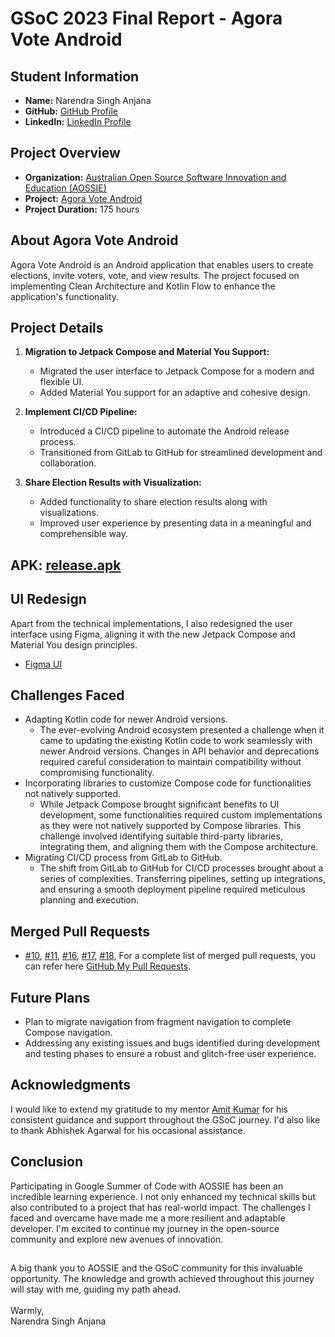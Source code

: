 # GSoC 2023 Final Report - Agora Vote Android

## Student Information
- **Name:** Narendra Singh Anjana
- **GitHub:** [GitHub Profile](https://github.com/narendraanjana09)
- **LinkedIn:** [LinkedIn Profile](https://www.linkedin.com/in/narendra-singh-anjana-454bb6190/)

## Project Overview
- **Organization:** [Australian Open Source Software Innovation and Education (AOSSIE)](https://www.aossie.org/)
- **Project:** [Agora Vote Android](https://github.com/AOSSIE-Org/Agora-Android)
- **Project Duration:** 175 hours

## About Agora Vote Android
Agora Vote Android is an Android application that enables users to create elections, invite voters, vote, and view results. The project focused on implementing Clean Architecture and Kotlin Flow to enhance the application's functionality.

## Project Details
1. **Migration to Jetpack Compose and Material You Support:**
   - Migrated the user interface to Jetpack Compose for a modern and flexible UI.
   - Added Material You support for an adaptive and cohesive design.

2. **Implement CI/CD Pipeline:**
   - Introduced a CI/CD pipeline to automate the Android release process.
   - Transitioned from GitLab to GitHub for streamlined development and collaboration.

3. **Share Election Results with Visualization:**
   - Added functionality to share election results along with visualizations.
   - Improved user experience by presenting data in a meaningful and comprehensible way.

## APK: [release.apk](https://drive.google.com/file/d/1IRLhe8m58xzRSbUaiBJOjAw4k5bSm0q6/view?usp=sharing)

## UI Redesign
Apart from the technical implementations, I also redesigned the user interface using Figma, aligning it with the new Jetpack Compose and Material You design principles.
- [Figma UI](https://www.figma.com/file/Lf1vuJoOCerc5LauS76Kcz/Agora-Vote-App?type=design&node-id=1316-926&mode=design)

## Challenges Faced
- Adapting Kotlin code for newer Android versions.
  - The ever-evolving Android ecosystem presented a challenge when it came to updating the existing Kotlin code to work seamlessly with newer Android versions. Changes in API behavior and deprecations required careful consideration to maintain compatibility without compromising functionality. 
- Incorporating libraries to customize Compose code for functionalities not natively supported.
  - While Jetpack Compose brought significant benefits to UI development, some functionalities required custom implementations as they were not natively supported by Compose libraries. This challenge involved identifying suitable third-party libraries, integrating them, and aligning them with the Compose architecture.
- Migrating CI/CD process from GitLab to GitHub.
  - The shift from GitLab to GitHub for CI/CD processes brought about a series of complexities. Transferring pipelines, setting up integrations, and ensuring a smooth deployment pipeline required meticulous planning and execution.

## Merged Pull Requests
- [#10](https://github.com/AOSSIE-Org/Agora-Android/pull/10), [#11](https://github.com/AOSSIE-Org/Agora-Android/pull/11), [#16](https://github.com/AOSSIE-Org/Agora-Android/pull/16), [#17](https://github.com/AOSSIE-Org/Agora-Android/pull/17), [#18](https://github.com/AOSSIE-Org/Agora-Android/pull/18), For a complete list of merged pull requests, you can refer here [GitHub My Pull Requests](https://github.com/AOSSIE-Org/Agora-Android/pulls?q=is%3Apr+is%3Aopen+user%3Anarendraanjana09).
 

## Future Plans
- Plan to migrate navigation from fragment navigation to complete Compose navigation.
- Addressing any existing issues and bugs identified during development and testing phases to ensure a robust and glitch-free user experience.

## Acknowledgments
I would like to extend my gratitude to my mentor [Amit Kumar](https://www.linkedin.com/in/amit3210/) for his consistent guidance and support throughout the GSoC journey. I'd also like to thank Abhishek Agarwal for his occasional assistance.

## Conclusion
Participating in Google Summer of Code with AOSSIE has been an incredible learning experience. I not only enhanced my technical skills but also contributed to a project that has real-world impact. The challenges I faced and overcame have made me a more resilient and adaptable developer. I'm excited to continue my journey in the open-source community and explore new avenues of innovation.

##
A big thank you to AOSSIE and the GSoC community for this invaluable opportunity. The knowledge and growth achieved throughout this journey will stay with me, guiding my path ahead.
<br>
<br>
Warmly,<br>
Narendra Singh Anjana

